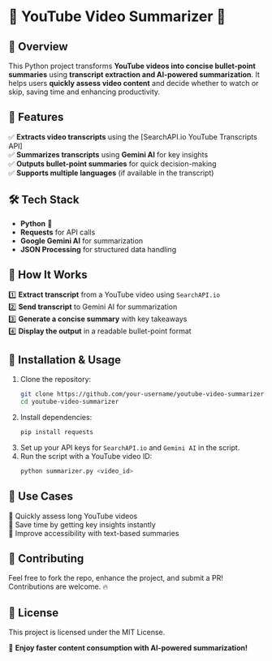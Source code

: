 # 🎥 YouTube Video Summarizer 📌  

## 🚀 Overview  
This Python project transforms **YouTube videos into concise bullet-point summaries** using **transcript extraction and AI-powered summarization**. It helps users **quickly assess video content** and decide whether to watch or skip, saving time and enhancing productivity.  

## 🔹 Features  
✅ **Extracts video transcripts** using the [SearchAPI.io YouTube Transcripts API]  
✅ **Summarizes transcripts** using **Gemini AI** for key insights  
✅ **Outputs bullet-point summaries** for quick decision-making  
✅ **Supports multiple languages** (if available in the transcript)  

## 🛠️ Tech Stack  
- **Python** 🐍  
- **Requests** for API calls  
- **Google Gemini AI** for summarization  
- **JSON Processing** for structured data handling  

## 📌 How It Works  
1️⃣ **Extract transcript** from a YouTube video using `SearchAPI.io`  
2️⃣ **Send transcript** to Gemini AI for summarization  
3️⃣ **Generate a concise summary** with key takeaways  
4️⃣ **Display the output** in a readable bullet-point format  

## 🔧 Installation & Usage  
1. Clone the repository:
   ```sh
   git clone https://github.com/your-username/youtube-video-summarizer.git
   cd youtube-video-summarizer
   ```
2. Install dependencies:
   ```sh
   pip install requests
   ```
3. Set up your API keys for `SearchAPI.io` and `Gemini AI` in the script.
4. Run the script with a YouTube video ID:
   ```sh
   python summarizer.py <video_id>
   ```

## 🎯 Use Cases  
🔹 Quickly assess long YouTube videos  
🔹 Save time by getting key insights instantly  
🔹 Improve accessibility with text-based summaries  

## 🤝 Contributing  
Feel free to fork the repo, enhance the project, and submit a PR! Contributions are welcome. 🔥  

## 📜 License  
This project is licensed under the MIT License.  

🚀 **Enjoy faster content consumption with AI-powered summarization!**
